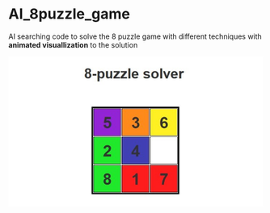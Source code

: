# AI_8puzzle_game
AI searching code to solve the 8 puzzle game with different techniques with **animated visuallization** to the solution

![](image.jpg)

